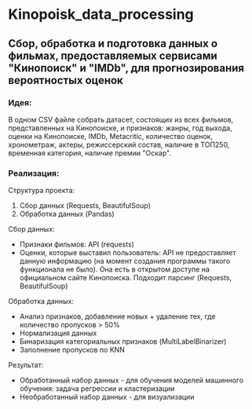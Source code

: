 # Kinopoisk_data_processing
## Сбор, обработка и подготовка данных о фильмах, предоставляемых сервисами "Кинопоиск" и "IMDb", для прогнозирования вероятностых оценок
### Идея: 
В одном CSV файле собрать датасет, состоящих из всех фильмов, представленных на Кинопоиске, и признаков: жанры, год выхода, оценки на Кинопоиске, IMDb, Metacritic, количество оценок, хронометраж, актеры, режиссерский состав, наличие в ТОП250, временная категория, наличие премии "Оскар".
### Реализация:
Структура проекта:
1. Сбор данных (Requests, BeautifulSoup)
2. Обработка данных (Pandas)

Сбор данных:
 - Признаки фильмов: API (requests)
 - Оценки, которые выставил пользователь: API не предоставляет данную информацию (на момент создания программы такого функционала не было). Она есть в открытом доступе на официальном сайте Кинопоиска. Подходит парсинг (Requests, BeautifulSoup)

Обработка данных:
 - Анализ признаков, добавление новых + удаление тех, где количество пропусков > 50%
 - Нормализация данных
 - Бинаризация категориальных признаков (MultiLabelBinarizer)
 - Заполнение пропусков по KNN

Результат:
 - Обработанный набор данных - для обучения моделей машинного обучения: задача регрессии и кластеризации
 - Необработанный набор данных - для визуализации